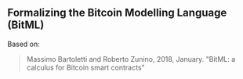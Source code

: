 ## Formalizing the Bitcoin Modelling Language (BitML)

Based on:
> Massimo Bartoletti and Roberto Zunino, 2018, January.
> "BitML: a calculus for Bitcoin smart contracts"
